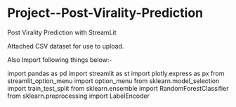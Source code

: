 # Project--Post-Virality-Prediction
Post Virality Prediction with StreamLit

Attached CSV dataset for use to upload.

Also Import following things below:-

import pandas as pd
import streamlit as st
import plotly.express as px
from streamlit_option_menu import option_menu
from sklearn.model_selection import train_test_split
from sklearn.ensemble import RandomForestClassifier
from sklearn.preprocessing import LabelEncoder
